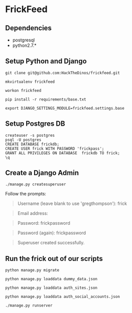 # FrickFeed

## Dependencies
* postgresql 
* python2.7.*

## Setup Python and Django
`git clone git@github.com:HackTheDinos/frickfeed.git`

`mkvirtualenv frickfeed`

`workon frickfeed`

`pip install -r requirements/base.txt`

`export DJANGO_SETTINGS_MODULE=frickfeed.settings.base`

## Setup Postgres DB

```
createuser -s postgres
psql -U postgres
CREATE DATABASE frickdb;
CREATE USER frick WITH PASSWORD 'frickpass';
GRANT ALL PRIVILEGES ON DATABASE  frickdb TO frick;
\q
```

## Create a Django Admin
`./manage.py createsuperuser`

Follow the prompts:

> Username (leave blank to use 'gregthompson'): frick

> Email address: 

> Password: frickpassword

> Password (again): frickpassword

> Superuser created successfully.

## Run the frick out of our scripts
`python manage.py migrate`

`python manage.py loaddata dummy_data.json`

`python manage.py loaddata auth_sites.json`

`python manage.py loaddata auth_social_accounts.json`

`./manage.py runserver`

